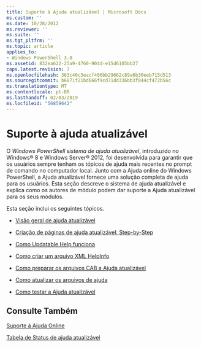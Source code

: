 ```yaml
---
title: Suporte à Ajuda atualizável | Microsoft Docs
ms.custom: ''
ms.date: 10/28/2012
ms.reviewer: ''
ms.suite: ''
ms.tgt_pltfrm: ''
ms.topic: article
applies_to:
- Windows PowerShell 3.0
ms.assetid: 832ea622-25a9-4760-904d-e15d6105bb27
caps.latest.revision: 7
ms.openlocfilehash: 363c40c3eacf406bb29662c89a6b30eeb715d513
ms.sourcegitcommit: b6871f21bd666f9cd71dd336bb3f844cf472b56c
ms.translationtype: MT
ms.contentlocale: pt-BR
ms.lasthandoff: 02/03/2019
ms.locfileid: "56859642"
---
```

# <a name="supporting-updatable-help"></a>Suporte à ajuda atualizável

O *Windows PowerShell sistema de ajuda atualizável*, introduzido no Windows® 8 e Windows Server® 2012, foi desenvolvida para garantir que os usuários sempre tenham os tópicos de ajuda mais recentes no prompt de comando no computador local. Junto com a Ajuda online do Windows PowerShell, a Ajuda atualizável fornece uma solução completa de ajuda para os usuários. Esta seção descreve o sistema de ajuda atualizável e explica como os autores de módulo podem dar suporte a Ajuda atualizável para os seus módulos.

Esta seção inclui os seguintes tópicos.

- [Visão geral de ajuda atualizável](./updatable-help-overview.md)

- [Criação de páginas de ajuda atualizável: Step-by-Step](./updatable-help-authoring-step-by-step.md)

- [Como Updatable Help funciona](./how-updatable-help-works.md)

- [Como criar um arquivo XML HelpInfo](./how-to-create-a-helpinfo-xml-file.md)

- [Como preparar os arquivos CAB a Ajuda atualizável](./how-to-prepare-updatable-help-cab-files.md)

- [Como atualizar os arquivos de ajuda](./how-to-update-help-files.md)

- [Como testar a Ajuda atualizável](./how-to-test-updatable-help.md)

## <a name="see-also"></a>Consulte Também

[Suporte à Ajuda Online](./supporting-online-help.md)

[Tabela de Status de ajuda atualizável](https://www.microsoft.com/en-us/itpro/windows)